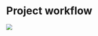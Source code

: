 # Project workflow

[![](https://mermaid.live/edit#pako:eNqdVE1PwzAM_StWrmyauPaAhMRlEh8TY0JCvXitt0WkSUnSDjTx33GytrRbQQL10DqOn59fXnMQmclJJMLRW0U6oxuJW4tFqgFKtF5mskTtYeXIArr4Ps09lKSfKm_s9TxsCSG08ZJsfV7xTOvV_JjqKuIarDF7JZ2ftVAKC-xVxLhDD9sjw-nV1UWfTxIDB2tr9pyfQC2d9A421mjf9OnTnzLANEIl8Ei-sly7J5WZgpjPlkJhAcualCdYV1JFhHvDkQnUVrHJgEALLR0ogznlIDX4HbWcfuG-ZIYOrhdzsOF0nAdvYIalnNWXoQyVh3si3nN7ewelNRk5J_U25E7mCtg91VtsrilKHxT9uQsMjuuo0IBmK9QRwpVGO4IcPY7wGNF3tKw5m1NlByMcHdOMTQ5Q5w0QT8YzBJGbkf4ssokGCyqcWSQi9PyYwMKad8kEegCNQV1n_4GDR0VsiO-l33Uy_Eu7X-0YVbCUkawbyb4FHEELj5iIgmyBMud74hA6pIK1LSgVCX_mtMFK-VSk-pO3IndafuhMJN5WNBHWVNudSDaoHEdVybjtJdOt8j_-Ykwbf34BjdeViA)](https://mermaid.live/edit#pako:eNqdVE1PwzAM_StWrmyauPaAhMRlEh8TY0JCvXitt0WkSUnSDjTx33GytrRbQQL10DqOn59fXnMQmclJJMLRW0U6oxuJW4tFqgFKtF5mskTtYeXIArr4Ps09lKSfKm_s9TxsCSG08ZJsfV7xTOvV_JjqKuIarDF7JZ2ftVAKC-xVxLhDD9sjw-nV1UWfTxIDB2tr9pyfQC2d9A421mjf9OnTnzLANEIl8Ei-sly7J5WZgpjPlkJhAcualCdYV1JFhHvDkQnUVrHJgEALLR0ogznlIDX4HbWcfuG-ZIYOrhdzsOF0nAdvYIalnNWXoQyVh3si3nN7ewelNRk5J_U25E7mCtg91VtsrilKHxT9uQsMjuuo0IBmK9QRwpVGO4IcPY7wGNF3tKw5m1NlByMcHdOMTQ5Q5w0QT8YzBJGbkf4ssokGCyqcWSQi9PyYwMKad8kEegCNQV1n_4GDR0VsiO-l33Uy_Eu7X-0YVbCUkawbyb4FHEELj5iIgmyBMud74hA6pIK1LSgVCX_mtMFK-VSk-pO3IndafuhMJN5WNBHWVNudSDaoHEdVybjtJdOt8j_-Ykwbf34BjdeViA)

